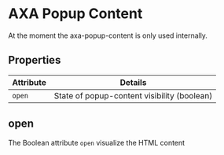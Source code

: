 # AXA Popup Content

At the moment the axa-popup-content is only used internally.

## Properties

| Attribute | Details                                     |
| --------- | ------------------------------------------- |
| `open`    | State of popup-content visibility (boolean) |

## open

The Boolean attribute `open` visualize the HTML content
